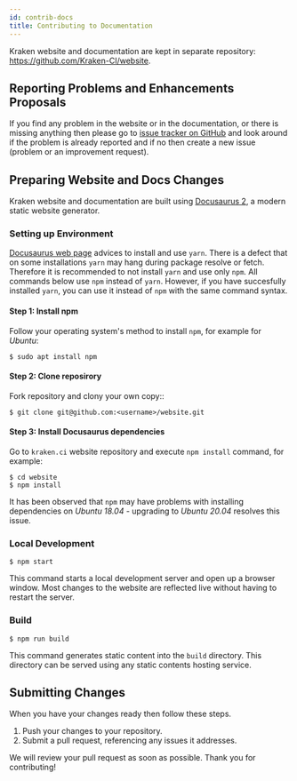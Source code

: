```yaml
---
id: contrib-docs
title: Contributing to Documentation
---
```


Kraken website and documentation are kept in separate repository:
https://github.com/Kraken-CI/website.

## Reporting Problems and Enhancements Proposals

If you find any problem in the website or in the documentation, or
there is missing anything then please go to
[issue tracker on GitHub](https://github.com/Kraken-CI/website/issues)
and look around if the problem is already reported and if no then
create a new issue (problem or an improvement request).

## Preparing Website and Docs Changes

Kraken website and documentation are built using [Docusaurus 2](https://v2.docusaurus.io/), a modern static website generator.

### Setting up Environment

[Docusaurus web page](https://v2.docusaurus.io/docs/installation)
advices to install and use `yarn`. There is a defect that on some
installations `yarn` may hang during package resolve or
fetch. Therefore it is recommended to not install `yarn` and use only
`npm`. All commands below use `npm` instead of `yarn`. However, if you
have succesfully installed `yarn`, you can use it instead of `npm`
with the same command syntax.

#### Step 1: Install npm

Follow your operating system's method to install `npm`, for example for *Ubuntu*:

```console
$ sudo apt install npm
```

#### Step 2: Clone reposirory

Fork repository and clony your own copy::

```console
$ git clone git@github.com:<username>/website.git
```
#### Step 3: Install Docusaurus dependencies

Go to `kraken.ci` website repository and execute `npm install` command, for example:

```console
$ cd website
$ npm install
```

It has been observed that `npm` may have problems with installing dependencies on *Ubuntu 18.04* - upgrading to *Ubuntu 20.04* resolves this issue.


### Local Development

```console
$ npm start
```

This command starts a local development server and open up a browser window. Most changes to the website are reflected live without having to restart the server.

### Build

```console
$ npm run build
```

This command generates static content into the `build` directory. This directory can be served using any static contents hosting service.

## Submitting Changes

When you have your changes ready then follow these steps.

1. Push your changes to your repository.
1. Submit a pull request, referencing any issues it addresses.

We will review your pull request as soon as possible. Thank you for contributing!
